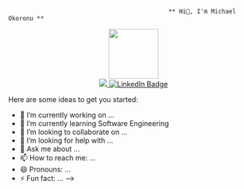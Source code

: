                                                  ** Hi👋, I'm Michael Okoronu **

<div id="header" align="center">
  <img src="https://media.giphy.com/media/M9gbBd9nbDrOTu1Mqx/giphy.gif" width="100"/>
  <div id="badges">
  <a href="your-twitter-URL">
    <img src="https://img.shields.io/twitter/follow/m_okoronu?Twitter-blue?style=for-the-badge&logo=twitter&logoColor=white social alt="Twitter Badge"/>
  </a>
   <a href="www.linkedin.com/in/michaelokoronu">
    <img src="https://img.shields.io/badge/LinkedIn-blue?style=for-the-badge&logo=linkedin&logoColor=white" alt="LinkedIn Badge"/>
  </a>                                                                                                                                                  
                                                                                                                                                      
</div>
</div>

Here are some ideas to get you started:

- 🔭 I’m currently working on ...
- 🌱 I’m currently learning Software Engineering
- 👯 I’m looking to collaborate on ...
- 🤔 I’m looking for help with ...
- 💬 Ask me about ...
- 📫 How to reach me: ...
- 😄 Pronouns: ...
- ⚡ Fun fact: ...
-->
